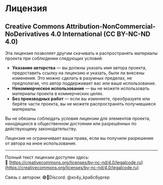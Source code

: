 # Лицензия

## Creative Commons Attribution-NonCommercial-NoDerivatives 4.0 International (CC BY-NC-ND 4.0)

Эта лицензия позволяет другим скачивать и распространять материалы проекта при соблюдении следующих условий:

- **Указание авторства** — вы должны указать имя автора проекта, предоставить ссылку на лицензию и указать, были ли внесены изменения. Это можно сделать в разумных пределах, не предполагая, что автор поддерживает вас или ваше использование.
- **Некоммерческое использование** — вы не можете использовать материалы проекта в коммерческих целях.
- **Без производных работ** — если вы изменяете, преобразуете или берёте части проекта, вы не можете распространять получившиеся материалы.

Вы не обязаны соблюдать условия лицензии для элементов проекта, находящихся в общественном достоянии или разрешённых по действующему законодательству.

Лицензия не ограничивает ваши права, если вы получили разрешение от автора на иное использование.

---

Полный текст лицензии доступен здесь:  
🔗 [https://creativecommons.org/licenses/by-nc-nd/4.0/legalcode.ru](https://creativecommons.org/licenses/by-nc-nd/4.0/legalcode.ru)

Связь с автором:
 🟣💬Discord: @xo4y_kpa6c6yprep
